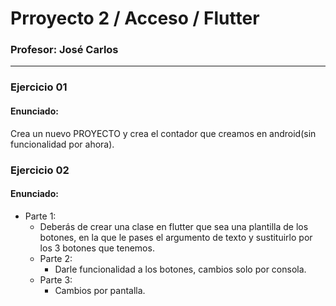 # Prroyecto 2 / Acceso / Flutter

### Profesor: José Carlos
---

### Ejercicio 01
#### Enunciado:
Crea un nuevo PROYECTO y crea el contador que creamos en android(sin funcionalidad por ahora).







### Ejercicio 02
#### Enunciado:
- Parte 1:
    - Deberás de crear una clase en flutter que sea una plantilla de los botones, en la que le pases el argumento de texto y sustituirlo por los 3 botones que tenemos.
  - Parte 2:
    - Darle funcionalidad a los botones, cambios solo por consola.
  - Parte 3:
    - Cambios por pantalla.
 

